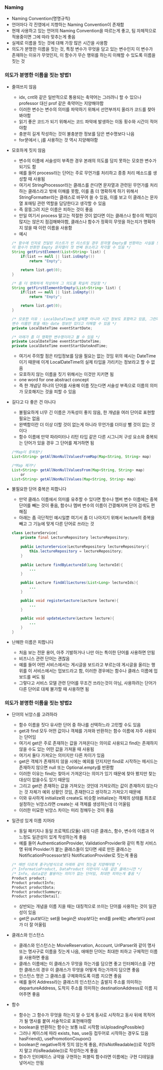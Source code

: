 ### Naming
- Naming Convention(명명규칙)
- 언어마다 각 진영에서 지향하는 Naming Convention이 존재함
- 현재 사용하고 있는 언어의 Naming Convention을 따르는게 좋고, 팀 자체적으로 적용중이면 그에 따라 맞추는게 좋음
- 실제로 이름을 짓는 것에 대해 가장 많은 시간을 사용함
- 의도가 분명한 이름을 짓는 것, 특정 변수가 무엇을 담고 있는 변수인지 이 변수가 존재하는 이유가 무엇인지, 이 함수가 무슨 행위를 하는지 이해할 수 있도록 이름을 짓는 것

### 의도가 분명한 이름을 짓는 방법1
- 줄여쓰지 않음
    - idx, cnt와 같은 일반적으로 통용되는 축약어는 그러려니 할 수 있으나 professor 대신 prof 같은 축약어는 지양해야함
    - 이러한 변수는 변수의 의미를 파악하기 위해서 선언부까지 올라가 코드를 찾아봐야함
    - 읽기 좋은 코드가 되기 위해서는 코드 파악에 발생하는 이동 횟수와 시간이 적어야함
    - 충분히 길게 작성하는 것이 불충분한 정보를 담은 변수명보다 나음
    - for문에서 i, j를 사용하는 것 역시 지양해야함
- 모호하게 짓지 않음
    - 변수의 이름에 서술성이 부족한 경우 본래의 의도를 담지 못하는 모호한 변수가 되기도 함
    - 예를 들어 process라는 단어는 주로 무언가를 처리하고 종종 처리 메소드를 생성할 때 사용됨
    - 여기서 StringProcessor라는 클래스를 쓴다면 문자열과 관련된 무언가를 처리하는 클래스라고 밖에 이해를 못함, 이를 좀 더 명확하게 하기 위해서 StringFormatter라는 클래스로 바꾸어 쓸 수 있음, 이를 보고 이 클래스는 문자열 포매팅 관련 역할을 담당한다고 생각할 수 있음
    - 즉 뭉뚱그려 지은 이름은 피하는 것이 좋음
    - 만일 여기서 process 말고는 적절한 것이 없다면 이는 클래스나 함수의 책임이 많지는 않은지 점검해봐야함, 클래스나 함수가 정확히 무엇을 하는지가 명확하지 않을 때 이런 이름을 사용함
    - 예시

    ```java
    /* 함수에 인자로 전달된 리스트가 빈 리스트일 경우 문자열 Empty를 반환하는 사실을 모름
    이 함수가 반환한 Empty 문자열이 첫 번째 원소라고 착각할 수 있음 */
    String getFirstElement(List<String> list) {
        if(list == null || list.isEmpty()) 
            return "Empty";

        return list.get(0);
    }
    ```

    ```java
    /* 좀 더 명확하게 작성하여 그 의도를 확실히 전달함 */
    String getFirstElementOrEmpty(List<String> list) {
        if(list == null || list.isEmpty()) 
            return "Empty";

        return list.get(0);
    }
    ```

    ```java
    /* 모호한 이유 : LocalDataTime은 날짜뿐 아니라 시간 정보도 포함하고 있음, 그런데 
    변수 이름만 봤을 때는 date 정보만 있다고 이해할 수 있음 */
    private LocalDateTime eventStartDate;

    /* 아래가 좀 더 명확한 변수명이라고 볼 수 있음 */
    private LocalDateTime eventStartDateTime;
    private LocalDateTime eventStartDateAndTime;
    ```

    - 여기서 주의할 점은 타입정보를 담을 필요는 없는 것임 위의 예시는 DateTime이기 때문에 이게 LocalDateTime의 실제 타입을 가리키는 정보라고 할 수 없음
    - 모호하지 않는 이름을 짓기 위해서는 이것만 지키면 됨
    - one word for one abstract concept
    - 즉 한 개념당 하나의 단어를 사용해 이름 짓는다면 서술성 부족으로 이름의  의미가 모호해지는 것을 피할 수 있음
- 길다고 다 좋은 건 아니다
    - 불필요하게 너무 긴 이름은 가독성이 좋지 않음, 한 개념을 여러 단어로 표현할 필요는 없음
    - 완벽함이란 더 이상 더할 것이 없는게 아니라 무언가를 더이상 뺄 것이 없는 것이다
    - 함수 이름에 만약 파라미터나 리턴 타입 같은 다른 시그니처 구성 요소와 중복되는 단어가 있을 경우 그 단어를 제거하면 됨

    ```java
    /*Map이 중복됨*/
    List<String> getAllNonNullValuesFromMap(Map<String, String> map)
    ```

    ```java
    /*Map 제거*/
    List<String> getAllNonNullValuesFrom(Map<String, String> map)
        or
    List<String> getAllNonNullValues(Map<String, String> map)
    ```

- 불필요한 단어 중복은 피합니다
    - 만약 클래스 이름에서 의미를 유추할 수 있다면 함수나 멤버 변수 이름에는 중복 단어를 빼는 것이 좋음, 함수나 멤버 변수의 이름이 간결해지며 단어 검색도 편해짐
    - 아래는 좀 극단적인 예시일뿐 여기서 좀 더 나아지기 위해서 lecture의 중복을 빼고 그 기능에 맞게 다른 단어로 쓰라는 것

    ```java
    class LectureService{
        private final LectureRepository lectureRepository;
      
        public LectureService(LectureRepository lectureRepository){
            this.lectureRepository = lectureRepository;
        }
      
        public Lecture findByLectureId(Long lectureId){
            ...
        }

        public Lecture findAllLectures(List<Long> lectureIds){
            ...
        }

        public void registerLecture(Lecture lecture){
            ...
        }

        public void updateLecture(Lecture lecture){
            ...
        }
    }
    ```

- 난해한 이름은 피합니다
    - 처음 보는 전문 용어, 아주 기발하거나 나만 아는 특이한 단어를 사용하면 안됨
    - 비즈니스 관련 단어는 괜찮음
    - 예를 들어 어떤 서비스에서는 게시글을 보드라고 부르는데 게시글을 올리는 행위를 이 서비스에서는 업보드라고 함, 이러한 경우에는 함수나 클래스 이름에 업보드를 써도 됨
    - 그렇다고 서비스 모델 관련 단어를 무조건 쓰라는것이 아님, 사용하려는 단어가 다른 단어로 대체 불가할 때 사용하면 됨

### 의도가 분명한 이름을 짓는 방법2
- 단어의 뉘앙스를 고려하라
    - 함수 이름을 짓다 유사한 단어 중 하나를 선택하느라 고민할 수도 있음
    - get과 find 모두 어떤 값이나 객체를 가져와 반환하는 함수 이름에 자주 사용되는 단어임
    - 여기서 get은 주로 존재하는 값을 가져온다는 의미로 사용되고 find는 존재하지 않을 수도 있는 어떤 값을 가져올 때 사용됨
    - 여기서 둘다 가져오는 의미지만 다른 차이가 있음
    - get은 객체가 존재하지 않을 시에는 예외를 던지지만 find로 시작하는 메서드는 존재하지 않으면 null 또는 Optional.empty를 반환함
    - 이러한 이유는 find는 찾아서 가져온다는 의미가 있기 때문에 찾아 봤지만 찾는 대상이 없을수도 있기 때문임
    - 그리고 get은 존재하는 값을 가져오는 것인데 가져오려는 값이 존재하지 않는다는 것 자체가 예외 상황인 것임, 존재한다고 생각하고 가져오기 때문에
    - 이와 유사하게 initialize와 create도 비슷함 initialize는 객체의 상태를 최초로 설정하는 뉘앙스라면 create는 새 객체를 생성하는데 더 어울림
    - 이러한 미묘한 뉘앙스 차이는 미리 정해두는 것이 좋음
- 일관성 있게 이름 지어라
    - 동일 패키지나 동일 프로젝트(모듈) 내의 다른 클래스, 함수, 변수의 이름과 어느정도 일관성이 있게 작성하는게 좋음
    - 예를 들어 AuthenticationProvider, ValidationProvider와 같이 특정 서비스 명 뒤에 Provider가 붙는 클래스들이 있다면 새로 만든 클래스는 NotificationProcessor보다 NotificationProvider로 짓는게 좋음

    ```java
    /* 매번 다르게 중구난방식으로 아래와 같이 짓는걸 지양해야함 */
    /* InformatioProduct, DataProduct 이런식이 나음 같은 클래스니깐 */
    /* Info, data같은 불용어는 의미가 없는 단어임, 최대한 피하는게 좋음 */
    Product product;
    Product productInfo;
    Product productData;
    Product productSummury;
    Product productDetail;
    ```

    - 상반되는 개념을 이름 지을 때는 대칭적으로 쓰이는 단어를 사용하는 것이 일관성이 있음
    - get은 put보다는 set을 begin은 stop보다는 end를 pre에는 after보다 post가 더 잘 어울림
- 클래스와 인스턴스
    - 클래스와 인스턴스는 MovieReservation, Account, UrlParser와 같이 명사 또는 명사구로 이름을 짓는게 나음, 애매한 단어는 최대한 피하고 구체적인 이름을 사용하면 좋음
    - 클래스 이름에는 이 클래스가 무엇을 하는가를 담으면 좋고 인터페이스를 구현한 클래스의 경우 이 클래스가 무엇을 어떻게 하는가까지 담으면 좋음
    - 인스턴스 명은 그 클래스를 구체화하도록 이름 지으면 좋음
    - 예를 들어 Address라는 클래스의 인스턴스는 출발지 주소를 의미하는 departureAddress, 도착지 주소를 의미하는 destinationAddress로 이름 지어주면 좋음
- 함수
    - 함수는 그 함수가 무엇을 하는지 알 수 있게 동사로 시작하고 동사 뒤에 목적어가 될 명사를 붙여 서술적으로 표현해야함
    - boolean을 반환하는 함수는 보통 is로 시작함 isUploadingPossible()
    - 그러나 케이스에 따라 exists, has, use등 접두어로 시작하는 경우도 있음 hasFriend(), usePromotionCoupon()
    - boolean은 negative하게 짓지 않는게 좋음, if(!isNotReadable())로 작성하지 말고 if(isReadable())로 작성하는게 좋음
    - 함수가 인터페이스 규약을 구현하는 퍼블릭 함수라면 이름에는 구현 디테일을 넣어서는 안됨